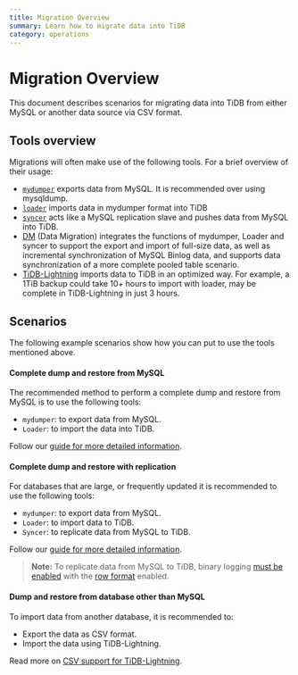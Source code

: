 ```yaml
---
title: Migration Overview
summary: Learn how to migrate data into TiDB
category: operations
---
```


# Migration Overview

This document describes scenarios for migrating data into TiDB from either MySQL or another data source via CSV format.

## Tools overview

Migrations will often make use of the following tools. For a brief overview of their usage:

- [`mydumper`](../tools/mydumper.md) exports data from MySQL. It is recommended over using mysqldump.
- [`loader`](../tools/loader.md) imports data in mydumper format into TiDB
- [`syncer`](../tools/syncer.md) acts like a MySQL replication slave and pushes data from MySQL into TiDB.
- [DM](../tools/dm/overview.md) (Data Migration) integrates the functions of mydumper, Loader and syncer to support the export and import of full-size data, as well as incremental synchronization of MySQL Binlog data, and supports data synchronization of a more complete pooled table scenario.
- [TiDB-Lightning](../tools/lightning/overview-architecture.md) imports data to TiDB in an optimized way.  For example, a 1TiB backup could take 10+ hours to import with loader, may be complete in TiDB-Lightning in just 3 hours.

## Scenarios

The following example scenarios show how you can put to use the tools mentioned above.

#### Complete dump and restore from MySQL

The recommended method to perform a complete dump and restore from MySQL is to use the following tools:
  - `mydumper`: to export data from MySQL.
  - `Loader`: to import the data into TiDB.

Follow our [guide for more detailed information](../op-guide/migration.md).

#### Complete dump and restore with replication

For databases that are large, or frequently updated it is recommended to use the following tools:
  - `mydumper`: to export data from MySQL.
  - `Loader`: to import data to TiDB.
  - `Syncer`: to replicate data from MySQL to TiDB.

Follow our [guide for more detailed information](../op-guide/migration-incremental.md).
    
  > **Note:** To replicate data from MySQL to TiDB, binary logging [must be enabled](http://dev.mysql.com/doc/refman/5.7/en/replication-howto-masterbaseconfig.html) with the [row format](https://dev.mysql.com/doc/refman/5.7/en/binary-log-formats.html) enabled.

#### Dump and restore from database other than MySQL

To import data from another database, it is recommended to:
  - Export the data as CSV format.
  - Import the data using TiDB-Lightning.

Read more on [CSV support for TiDB-Lightning](../tools/lightning/csv.md).
